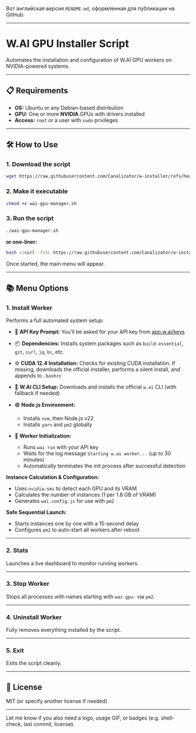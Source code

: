Вот английская версия `README.md`, оформленная для публикации на GitHub:

---

# W\.AI GPU Installer Script

Automates the installation and configuration of W\.AI GPU workers on NVIDIA-powered systems.

---

## 📋 Requirements

* **OS:** Ubuntu or any Debian-based distribution
* **GPU:** One or more **NVIDIA** GPUs with drivers installed
* **Access:** `root` or a user with `sudo` privileges

---

## 🛠️ How to Use

### 1. Download the script

```bash
wget https://raw.githubusercontent.com/Canalizator/w-installer/refs/heads/main/winstall.sh -O wai-gpu-manager.sh
```

### 2. Make it executable

```bash
chmod +x wai-gpu-manager.sh
```

### 3. Run the script

```bash
./wai-gpu-manager.sh
```

**or one-liner:**

```bash
bash <(curl -fsSL https://raw.githubusercontent.com/Canalizator/w-installer/main/winstall.sh)
```

Once started, the main menu will appear.

---

## 📚 Menu Options

### 1. **Install Worker**

Performs a full automated system setup:

* 🔑 **API Key Prompt:** You'll be asked for your API key from [app.w.ai/keys](https://app.w.ai/keys)
* 📦 **Dependencies:** Installs system packages such as `build-essential`, `git`, `curl`, `jq`, `bc`, etc.
* ⚙️ **CUDA 12.4 Installation:** Checks for existing CUDA installation. If missing, downloads the official installer, performs a silent install, and appends to `.bashrc`
* 🧠 **W\.AI CLI Setup:** Downloads and installs the official `w.ai` CLI (with fallback if needed)
* 🟢 **Node.js Environment:**

  * Installs `nvm`, then Node.js v22
  * Installs `yarn` and `pm2` globally
* 🚀 **Worker Initialization:**

  * Runs `wai run` with your API key
  * Waits for the log message `Starting w.ai worker...` (up to 30 minutes)
  * Automatically terminates the init process after successful detection

**Instance Calculation & Configuration:**

* Uses `nvidia-smi` to detect each GPU and its VRAM
* Calculates the number of instances (1 per 1.8 GB of VRAM)
* Generates `wai.config.js` for use with `pm2`

**Safe Sequential Launch:**

* Starts instances one by one with a 15-second delay
* Configures `pm2` to auto-start all workers after reboot

---

### 2. **Stats**

Launches a live dashboard to monitor running workers.

---

### 3. **Stop Worker**

Stops all processes with names starting with `wai-gpu-` via `pm2`.

---

### 4. **Uninstall Worker**

Fully removes everything installed by the script.

---

### 5. **Exit**

Exits the script cleanly.

---

## 📎 License

MIT (or specify another license if needed)

---

Let me know if you also need a logo, usage GIF, or badges (e.g. shell-check, last commit, license).
